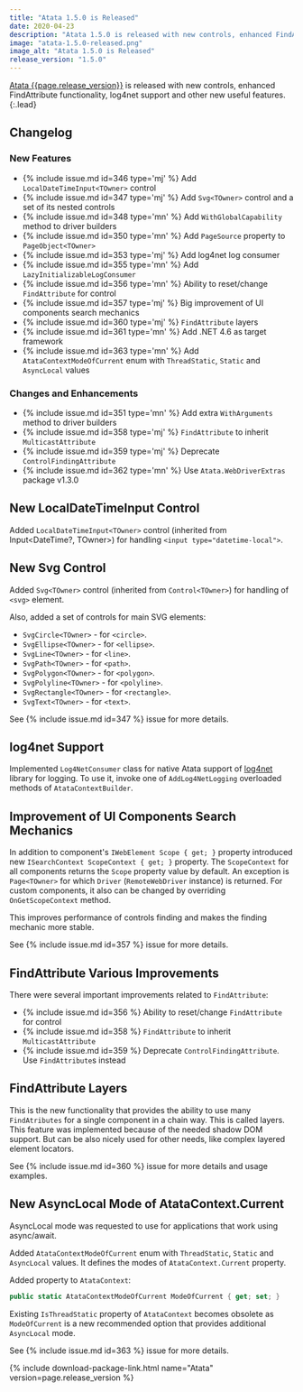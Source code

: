```yaml
---
title: "Atata 1.5.0 is Released"
date: 2020-04-23
description: "Atata 1.5.0 is released with new controls, enhanced FindAttribute functionality, log4net support and other new useful features."
image: "atata-1.5.0-released.png"
image_alt: "Atata 1.5.0 is Released"
release_version: "1.5.0"
---
```


[Atata {{page.release_version}}](https://www.nuget.org/packages/Atata/{{page.release_version}})
is released with new controls, enhanced FindAttribute functionality, log4net support and other new useful features.
{:.lead}

<!--more-->

## Changelog

### New Features

- {% include issue.md id=346 type='mj' %} Add `LocalDateTimeInput<TOwner>` control
- {% include issue.md id=347 type='mj' %} Add `Svg<TOwner>` control and a set of its nested controls
- {% include issue.md id=348 type='mn' %} Add `WithGlobalCapability` method to driver builders
- {% include issue.md id=350 type='mn' %} Add `PageSource` property to `PageObject<TOwner>`
- {% include issue.md id=353 type='mj' %} Add log4net log consumer
- {% include issue.md id=355 type='mn' %} Add `LazyInitializableLogConsumer`
- {% include issue.md id=356 type='mn' %} Ability to reset/change `FindAttribute` for control
- {% include issue.md id=357 type='mj' %} Big improvement of UI components search mechanics
- {% include issue.md id=360 type='mj' %} `FindAttribute` layers
- {% include issue.md id=361 type='mn' %} Add .NET 4.6 as target framework
- {% include issue.md id=363 type='mn' %} Add `AtataContextModeOfCurrent` enum with `ThreadStatic`, `Static` and `AsyncLocal` values

### Changes and Enhancements

- {% include issue.md id=351 type='mn' %} Add extra `WithArguments` method to driver builders
- {% include issue.md id=358 type='mj' %} `FindAttribute` to inherit `MulticastAttribute`
- {% include issue.md id=359 type='mj' %} Deprecate `ControlFindingAttribute`
- {% include issue.md id=362 type='mn' %} Use `Atata.WebDriverExtras` package v1.3.0

## New LocalDateTimeInput Control

Added `LocalDateTimeInput<TOwner>` control (inherited from Input<DateTime?, TOwner>) for handling `<input type="datetime-local">`.

## New Svg Control

Added `Svg<TOwner>` control (inherited from `Control<TOwner>`) for handling of `<svg>` element.

Also, added a set of controls for main SVG elements:

- `SvgCircle<TOwner>` - for `<circle>`.
- `SvgEllipse<TOwner>` - for `<ellipse>`.
- `SvgLine<TOwner>` - for `<line>`.
- `SvgPath<TOwner>` - for `<path>`.
- `SvgPolygon<TOwner>` - for `<polygon>`.
- `SvgPolyline<TOwner>` - for `<polyline>`.
- `SvgRectangle<TOwner>` - for `<rectangle>`.
- `SvgText<TOwner>` - for `<text>`.

See {% include issue.md id=347 %} issue for more details.

## log4net Support

Implemented `Log4NetConsumer` class for native Atata support of [log4net](https://www.nuget.org/packages/log4net/) library for logging.
To use it, invoke one of `AddLog4NetLogging` overloaded methods of `AtataContextBuilder`.

## Improvement of UI Components Search Mechanics

In addition to component's `IWebElement Scope { get; }` property introduced new `ISearchContext ScopeContext { get; }` property.
The `ScopeContext` for all components returns the `Scope` property value by default.
An exception is `Page<TOwner>` for which `Driver` (`RemoteWebDriver` instance) is returned.
For custom components, it also can be changed by overriding `OnGetScopeContext` method.

This improves performance of controls finding and makes the finding mechanic more stable.

See {% include issue.md id=357 %} issue for more details.

## FindAttribute Various Improvements

There were several important improvements related to `FindAttribute`:

- {% include issue.md id=356 %} Ability to reset/change `FindAttribute` for control
- {% include issue.md id=358 %} `FindAttribute` to inherit `MulticastAttribute`
- {% include issue.md id=359 %} Deprecate `ControlFindingAttribute`. Use `FindAttribute`s instead


## FindAttribute Layers

This is the new functionality that provides the ability to use many `FindAtributes` for a single component in a chain way.
This is called layers.
This feature was implemented because of the needed shadow DOM support.
But can be also nicely used for other needs, like complex layered element locators.

See {% include issue.md id=360 %} issue for more details and usage examples.

## New AsyncLocal Mode of AtataContext.Current

AsyncLocal mode was requested to use for applications that work using async/await.

Added `AtataContextModeOfCurrent` enum with `ThreadStatic`, `Static` and `AsyncLocal` values.
It defines the modes of `AtataContext.Current` property.

Added property to `AtataContext`:

```cs
public static AtataContextModeOfCurrent ModeOfCurrent { get; set; }
```

Existing `IsThreadStatic` property of `AtataContext` becomes obsolete as `ModeOfCurrent` is a new recommended option that provides additional `AsyncLocal` mode.

See {% include issue.md id=363 %} issue for more details.

{% include download-package-link.html name="Atata" version=page.release_version %}